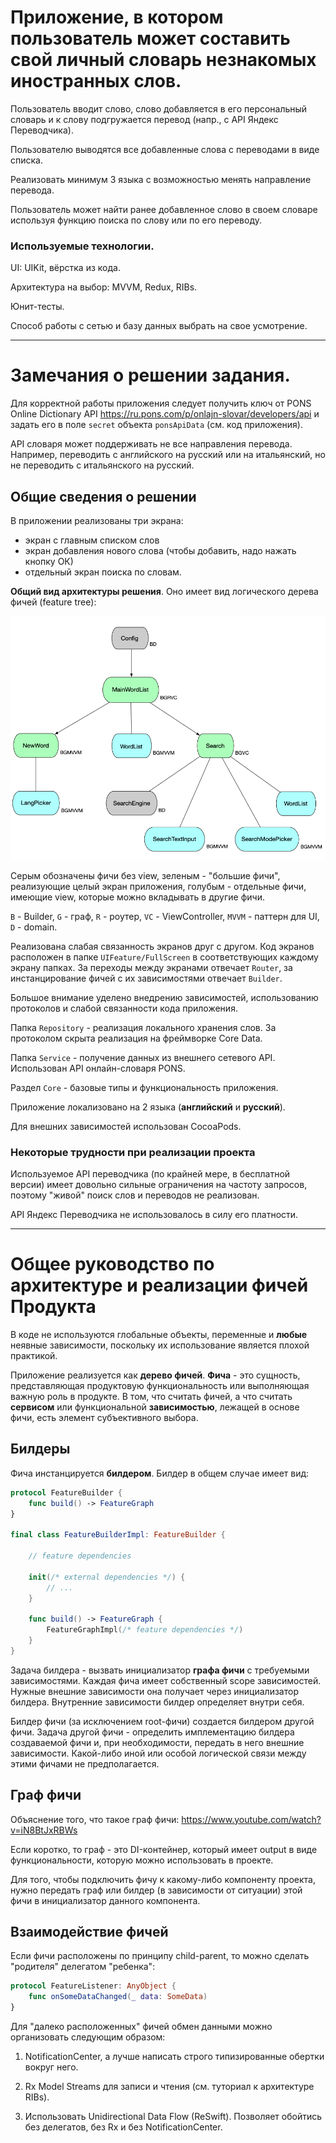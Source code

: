 # Приложение, в котором пользователь может составить свой личный словарь незнакомых иностранных слов.

Пользователь вводит слово, слово добавляется в его персональный словарь и к слову подгружается перевод (напр., с API Яндекс Переводчика).

Пользователю выводятся все добавленные слова с переводами в виде списка.

Реализовать минимум 3 языка с возможностью менять направление перевода.

Пользователь может найти ранее добавленное слово в своем словаре используя функцию поиска по слову или по его переводу.

### Используемые технологии.

UI: UIKit, вёрстка из кода.

Архитектура на выбор: MVVM, Redux, RIBs.

Юнит-тесты.

Способ работы с сетью и базу данных выбрать на свое усмотрение.

---

# Замечания о решении задания.

Для корректной работы приложения следует получить ключ от PONS Online Dictionary API https://ru.pons.com/p/onlajn-slovar/developers/api и задать его в поле `secret` объекта `ponsApiData` (см. код приложения).

API словаря может поддерживать не все направления перевода. Например, переводить с английского на русский или на итальянский, но не переводить с итальянского на русский.

## Общие сведения о решении

В приложении реализованы три экрана:

* экран с главным списком слов
* экран добавления нового слова (чтобы добавить, надо нажать кнопку ОК)
* отдельный экран поиска по словам.

__Общий вид архитектуры решения__. Оно имеет вид логического дерева фичей (feature tree):

![alt text](pers-dict-arch.png "")

Серым обозначены фичи без view, зеленым - "большие фичи", реализующие целый экран приложения, голубым - отдельные фичи, имеющие view, которые можно вкладывать в другие фичи.

`B` - Builder, `G` - граф, `R` - роутер, `VC` - ViewController, `MVVM` - паттерн для UI, `D` - domain.  

Реализована слабая связанность экранов друг с другом. Код экранов расположен в папке `UIFeature/FullScreen` в соответствующих каждому экрану папках. За переходы между экранами отвечает `Router`, за инстанцирование фичей с их зависимостями отвечает `Builder`. 

Большое внимание уделено внедрению зависимостей, использованию протоколов и слабой связанности кода приложения.

Папка `Repository` - реализация локального хранения слов. За протоколом скрыта реализация на фреймворке Core Data.

Папка `Service` - получение данных из внешнего сетевого API. Использован API онлайн-словаря PONS.

Раздел `Core` - базовые типы и функциональность приложения.

Приложение локализовано на 2 языка (__английский__ и __русский__).

Для внешних зависимостей использован CocoaPods.

### Некоторые трудности при реализации проекта

Используемое API переводчика (по крайней мере, в бесплатной версии) имеет довольно сильные ограничения на частоту запросов, поэтому "живой" поиск слов и переводов не реализован.

API Яндекс Переводчика не использовалось в силу его платности.

---

# Общее руководство по архитектуре и реализации фичей Продукта

В коде не используются глобальные объекты, переменные и __любые__ неявные зависимости, поскольку их использование является плохой практикой.

Приложение реализуется как __дерево фичей__. __Фича__ - это сущность, представляющая продуктовую функциональность или выполняющая важную роль в продукте. В том, что считать фичей, а что считать __сервисом__ или функциональной __зависимостью__, лежащей в основе фичи, есть элемент субъективного выбора.

## Билдеры

Фича инстанцируется __билдером__. Билдер в общем случае имеет вид:

```swift
protocol FeatureBuilder {
    func build() -> FeatureGraph
}

final class FeatureBuilderImpl: FeatureBuilder {

    // feature dependencies

    init(/* external dependencies */) {
        // ...
    }

    func build() -> FeatureGraph {
        FeatureGraphImpl(/* feature dependencies */)
    }
}
```

Задача билдера - вызвать инициализатор __графа фичи__ с требуемыми зависимостями. Каждая фича имеет собственный scope зависимостей. Нужные внешние зависимости она получает через инициализатор билдера. Внутренние зависимости билдер определяет внутри себя.

Билдер фичи (за исключением root-фичи) создается билдером другой фичи. Задача другой фичи - определить имплементацию билдера создаваемой фичи и, при необходимости, передать в него внешние зависимости. Какой-либо иной или особой логической связи между этими фичами не предполагается.

## Граф фичи

Объяснение того, что такое граф фичи: https://www.youtube.com/watch?v=iN8BtJxRBWs

Если коротко, то граф - это DI-контейнер, который имеет output в виде функциональности, которую можно использовать в проекте.

Для того, чтобы подключить фичу к какому-либо компоненту проекта, нужно передать граф или билдер (в зависимости от ситуации) этой фичи в инициализатор данного компонента. 

## Взаимодействие фичей

Если фичи расположены по принципу child-parent, то можно сделать "родителя" делегатом "ребенка":

```swift
protocol FeatureListener: AnyObject {
    func onSomeDataChanged(_ data: SomeData)
}
```

Для "далеко расположенных" фичей обмен данными можно организовать следующим образом:

1) NotificationCenter, а лучше написать строго типизированные обертки вокруг него.

2) Rx Model Streams для записи и чтения (см. туториал к архитектуре RIBs).

3) Использовать Unidirectional Data Flow (ReSwift). Позволяет обойтись без делегатов, без Rx и без NotificationCenter.

